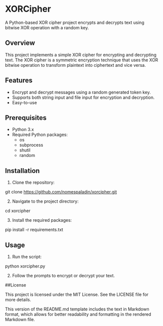 # XORCipher

A Python-based XOR cipher project encrypts and decrypts text using bitwise XOR operation with a random key.

## Overview

This project implements a simple XOR cipher for encrypting and decrypting text. The XOR cipher is a symmetric encryption technique that uses the XOR bitwise operation to transform plaintext into ciphertext and vice versa.

## Features

- Encrypt and decrypt messages using a random generated token key.
- Supports both string input and file input for encryption and decryption.
- Easy-to-use

## Prerequisites

- Python 3.x
- Required Python packages:
  - os
  - subprocess
  - shutil
  - random

## Installation

1. Clone the repository:

git clone https://github.com/nomespaladin/xorcipher.git

2. Navigate to the project directory:

cd xorcipher

3. Install the required packages:

pip install -r requirements.txt

## Usage

1. Run the script:

python xorcipher.py

2. Follow the prompts to encrypt or decrypt your text.

##License 

This project is licensed under the MIT License. See the LICENSE file for more details.

This version of the README.md template includes the text in Markdown format, which allows for better readability and formatting in the rendered Markdown file.